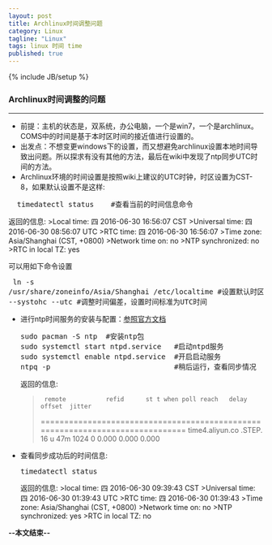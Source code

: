 ```yaml
---
layout: post
title: Archlinux时间调整问题
category: Linux
tagline: "Linux"
tags: linux 时间 time
published: true
---
```

{% include JB/setup %}
### Archlinux时间调整的问题
---
- 前提：主机的状态是，双系统，办公电脑，一个是win7，一个是archlinux。COMS中的时间是基于本时区时间的接近值进行设置的。
- 出发点：不想变更windows下的设置，而又想避免archlinux设置本地时间导致出问题。所以探求有没有其他的方法，最后在wiki中发现了ntp同步UTC时间的方法。
- Archlinux环境的时间设置是按照wiki上建议的UTC时钟，时区设置为CST-8，如果默认设置不是这样:
 <pre class="prettyprint linenums">
  timedatectl status    #查看当前的时间信息命令</pre>
  返回的信息:
	>Local time: 四 2016-06-30 16:56:07 CST
	>Universal time: 四 2016-06-30 08:56:07 UTC
	>RTC time: 四 2016-06-30 16:56:07
	>Time zone: Asia/Shanghai (CST, +0800)
	>Network time on: no
	>NTP synchronized: no
	>RTC in local TZ: yes


  可以用如下命令设置
    <pre class="prettyprint linenums">
    ln -s /usr/share/zoneinfo/Asia/Shanghai /etc/localtime #设置默认时区
    hwclock --systohc --utc  #调整时间偏差，设置时间标准为UTC时间</pre>
- 进行ntp时间服务的安装与配置：[参照官方文档](https://wiki.archlinux.org/index.php/Network_Time_Protocol_daemon)
  <pre class="prettyprint linenums">
  sudo pacman -S ntp  #安装ntp包
  sudo systemctl start ntpd.service   #启动ntpd服务
  sudo systemctl enable ntpd.service  #开启启动服务
  ntpq -p                             #稍后运行，查看同步情况</pre>
  返回的信息:
	>      remote           refid      st t when poll reach   delay   offset  jitter
	>  ==============================================================================
	>  time4.aliyun.co .STEP.          16 u  47m 1024    0    0.000    0.000   0.000
- 查看同步成功后的时间信息:
  <pre class="prettyprint linenums">
  timedatectl status
  </pre>
  返回的信息:
	  >local time: 四 2016-06-30 09:39:43 CST
	  >Universal time: 四 2016-06-30 01:39:43 UTC
	  >RTC time: 四 2016-06-30 01:39:43
	  >Time zone: Asia/Shanghai (CST, +0800)
	  >Network time on: no
	  >NTP synchronized: yes
	  >RTC in local TZ: no

**--本文结束--**            
